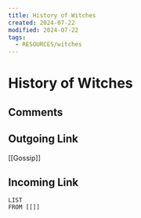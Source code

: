 ```yaml
---
title: History of Witches
created: 2024-07-22
modified: 2024-07-22
tags:
  - RESOURCES/witches
---
```

# History of Witches
## Comments

## Outgoing Link
[[Gossip]]

## Incoming Link
```dataview
LIST
FROM [[]]
```
